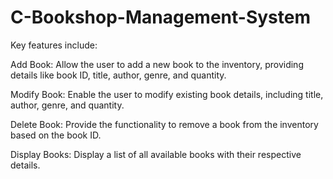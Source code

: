 # C-Bookshop-Management-System
Key features include:

Add Book: Allow the user to add a new book to the inventory, providing details like book ID, title, author, genre, and quantity.

Modify Book: Enable the user to modify existing book details, including title, author, genre, and quantity.

Delete Book: Provide the functionality to remove a book from the inventory based on the book ID.

Display Books: Display a list of all available books with their respective details.

